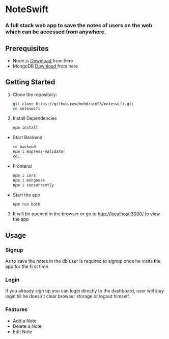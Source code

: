# NoteSwift
### A full stack web app to save the notes of users on the web which can be accessed from anywhere.

## Prerequisites
- Node.js <a href="https://nodejs.org/en">Download </a> from here
- MongoDB <a href="https://www.mongodb.com/try/download/community">Download </a> from here

## Getting Started

1. Clone the repository:

   ```bash
   git clone https://github.com/mohdzain98/noteswift.git
   cd noteswift

2. Install Dependencies
   ```bash
   npm install

- Start Backend
   ```bash
   cd backend
   npm i express-validator
   cd..

- Frontend
   ```bash
   npm i cors
   npm i mongoose
   npm i concurrently

- Start the app
   ```bash
   npm run both

3. It will be opened in the browser or go to <a href="http://127.0.0.1:3000/" target="_BLANK">http://localhost:3000/</a> to view the app

## Usage
### Signup
As to save the notes in the db user is required to signup once he visits the app for the first time

### Login
If you already sign up you can login directly to the dashboard, user will stay login till he doesn't clear browser storage or logout himself. 

### Features
- Add a Note
- Delete a Note
- Edit Note
   

